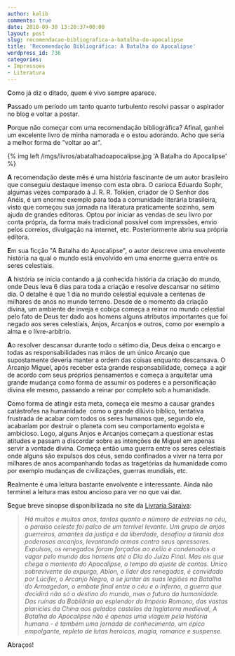 ```yaml
---
author: kalib
comments: true
date: 2010-09-30 13:20:37+00:00
layout: post
slug: recomendacao-bibliografica-a-batalha-do-apocalipse
title: 'Recomendação Bibliográfica: A Batalha do Apocalipse'
wordpress_id: 736
categories:
- Impressoes
- Literatura
---
```


**C**omo já diz o ditado, quem é vivo sempre aparece.

**P**assado um período um tanto quanto turbulento resolvi passar o aspirador no blog e voltar a postar.

**P**orque não começar com uma recomendação bibliográfica? Afinal, ganhei um excelente livro de minha namorada e o estou adorando. Acho que seria a melhor forma de "voltar ao ar".

{% img left /imgs/livros/abatalhadoapocalipse.jpg 'A Batalha do Apocalipse' %}


**A** recomendação deste mês é uma história fascinante de um autor brasileiro que conseguiu destaque imenso com esta obra. O carioca Eduardo Sophr, algumas vezes comparado à J. R. R. Tolkien, criador de O Senhor dos Anéis, é um enorme exemplo para toda a comunidade literária brasileira, visto que começou sua jornada na literatura praticamente sozinho, sem ajuda de grandes editoras. Optou por iniciar as vendas de seu livro por conta própria, da forma mais tradicional possível com impressões, envio pelos correios, divulgação na internet, etc. Posteriormente abriu sua própria editora.

**E**m sua ficção "A Batalha do Apocalipse", o autor descreve uma envolvente história na qual o mundo está envolvido em uma enorme guerra entre os seres celestiais.

**A** história se inicia contando a já conhecida história da criação do mundo, onde Deus leva 6 dias para toda a criação e resolve descansar no sétimo dia. O detalhe é que 1 dia no mundo celestial equivale a centenas de milhares de anos no mundo terreno. Desde de o momento da criação divina, um ambiente de inveja e cobiça começa a reinar no mundo celestial pelo fato de Deus ter dado aos homens alguns atributos importantes que foi negado aos seres celestiais, Anjos, Arcanjos e outros, como por exemplo a alma e o lívre-arbítrio.

**A**o resolver descansar durante todo o sétimo dia, Deus deixa o encargo e todas as responsabilidades nas mãos de um único Arcanjo que supostamente deveria manter a ordem das coisas enquanto descansava. O Arcanjo Miguel, após receber esta grande responsabilidade, começa  a agir de acordo com seus próprios pensamentos e começa a arquitetar uma grande mudança como forma de assumir os poderes e a personificação divina ele mesmo, passando a reinar por completo sob a humanidade.

**C**omo forma de atingir esta meta, começa ele mesmo a causar grandes catástrofes na humanidade  como o grande dilúvio bíblico, tentativa frustrada de acabar com todos os seres humanos que, segundo ele, acabaríam por destruir o planeta com seu comportamento egoísta e ambicioso. Logo, alguns Anjos e Arcanjos começam a questionar estas atitudes e passam a discordar sobre as intenções de Miguel em apenas servir a vontade divina. Começa então uma guerra entre os seres celestiais onde alguns são expulsos dos céus, sendo confinados a viver na terra por milhares de anos acompanhando todas as tragetórias da humanidade como por exemplo mudanças de civilizações, guerras mundiais, etc.

**R**ealmente é uma leitura bastante envolvente e interessante. Ainda não terminei a leitura mas estou ancioso para ver no que vai dar.

**S**egue breve sinopse disponibilizada no site da [Livraria Saraiva](https://www.livrariasaraiva.com.br/produto/3047055/a-batalha-do-apocalipse-da-queda-dos-anjos-ao-crepusculo-do-mundo/?ID=C94920877DA091E09270F0917):


> _Há muitos e muitos anos, tantos quanto o número de estrelas no céu, o  paraíso celeste foi palco de um terrível levante. Um grupo de anjos  guerreiros,  amantes da justiça e da liberdade, desafiou a tirania dos poderosos  arcanjos, levantando armas contra seus opressores. Expulsos, os  renegados foram  forçados ao exílio e condenados a vagar pelo mundo dos homens até o Dia  do Juízo Final. Mas eis que chega o momento do Apocalipse, o tempo do  ajuste  de contas. Único sobrevivente do expurgo, Ablon, o líder dos renegados, é  convidado por Lúcifer, o Arcanjo Negro, a se juntar às suas legiões na  Batalha do Armagedon, o embate final entre o céu e o inferno, a guerra  que decidirá não só o destino do mundo, mas o futuro da humanidade. Das  ruínas  da Babilônia ao esplendor do Império Romano, das vastas planícies da  China aos gelados castelos da Inglaterra medieval, A Batalha do  Apocalipse não é  apenas uma viagem pela história humana - é também uma jornada de  conhecimento, um épico empolgante, repleto de lutas heroicas, magia,  romance e  suspense._


**A**braços!